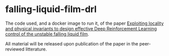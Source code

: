 # falling-liquid-film-drl
The code used, and a docker image to run it, of the paper [Exploiting locality and physical invariants to design effective Deep Reinforcement Learning control of the unstable falling liquid film](https://arxiv.org/abs/1910.07788).

All material will be released upon publication of the paper in the peer-reviewed litterature.
